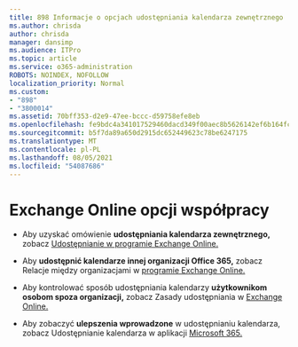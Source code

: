 ```yaml
---
title: 898 Informacje o opcjach udostępniania kalendarza zewnętrznego
ms.author: chrisda
author: chrisda
manager: dansimp
ms.audience: ITPro
ms.topic: article
ms.service: o365-administration
ROBOTS: NOINDEX, NOFOLLOW
localization_priority: Normal
ms.custom:
- "898"
- "3800014"
ms.assetid: 70bff353-d2e9-47ee-bccc-d59758efe8eb
ms.openlocfilehash: fe9bdc4a341017529460dacd349f00aec8b5626142ef6b164fc61ae2581d5584
ms.sourcegitcommit: b5f7da89a650d2915dc652449623c78be6247175
ms.translationtype: MT
ms.contentlocale: pl-PL
ms.lasthandoff: 08/05/2021
ms.locfileid: "54087686"
---
```

# <a name="exchange-online-collaboration-options"></a>Exchange Online opcji współpracy

- Aby uzyskać omówienie **udostępniania kalendarza zewnętrznego,** zobacz [Udostępnianie w programie Exchange Online.](https://technet.microsoft.com/library/jj916670%28v=exchg.150%29.aspx)

- Aby **udostępnić kalendarze innej organizacji Office 365,** zobacz Relacje między organizacjami w [programie Exchange Online.](https://technet.microsoft.com/library/jj916658%28v=exchg.150%29.aspx)

- Aby kontrolować sposób udostępniania kalendarzy **użytkownikom osobom spoza organizacji,** zobacz Zasady udostępniania w [Exchange Online.](https://technet.microsoft.com/library/jj916673%28v=exchg.150%29.aspx)

- Aby zobaczyć **ulepszenia wprowadzone** w udostępnianiu kalendarza, zobacz Udostępnianie kalendarza w aplikacji [Microsoft 365.](https://support.office.com/article/calendar-sharing-in-microsoft-365-b576ecc3-0945-4d75-85f1-5efafb8a37b4)
